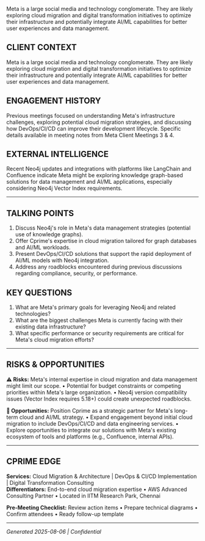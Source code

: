 Meta is a large social media and technology conglomerate. They are likely exploring cloud migration and digital transformation initiatives to optimize their infrastructure and potentially integrate AI/ML capabilities for better user experiences and data management.

## CLIENT CONTEXT
Meta is a large social media and technology conglomerate. They are likely exploring cloud migration and digital transformation initiatives to optimize their infrastructure and potentially integrate AI/ML capabilities for better user experiences and data management.

## ENGAGEMENT HISTORY
Previous meetings focused on understanding Meta's infrastructure challenges, exploring potential cloud migration strategies, and discussing how DevOps/CI/CD can improve their development lifecycle. Specific details available in meeting notes from Meta Client Meetings 3 & 4.

## EXTERNAL INTELLIGENCE
Recent Neo4j updates and integrations with platforms like LangChain and Confluence indicate Meta might be exploring knowledge graph-based solutions for data management and AI/ML applications, especially considering Neo4j Vector Index requirements.

---

## TALKING POINTS
1. Discuss Neo4j's role in Meta's data management strategies (potential use of knowledge graphs).
2. Offer Cprime's expertise in cloud migration tailored for graph databases and AI/ML workloads.
3. Present DevOps/CI/CD solutions that support the rapid deployment of AI/ML models with Neo4j integration.
4. Address any roadblocks encountered during previous discussions regarding compliance, security, or performance.

## KEY QUESTIONS
1. What are Meta's primary goals for leveraging Neo4j and related technologies?
2. What are the biggest challenges Meta is currently facing with their existing data infrastructure?
3. What specific performance or security requirements are critical for Meta's cloud migration efforts?

---

## RISKS & OPPORTUNITIES

**⚠️ Risks:** Meta's internal expertise in cloud migration and data management might limit our scope. • Potential for budget constraints or competing priorities within Meta's large organization. • Neo4j version compatibility issues (Vector Index requires 5.18+) could create unexpected roadblocks.

**🚀 Opportunities:** Position Cprime as a strategic partner for Meta's long-term cloud and AI/ML strategy. • Expand engagement beyond initial cloud migration to include DevOps/CI/CD and data engineering services. • Explore opportunities to integrate our solutions with Meta's existing ecosystem of tools and platforms (e.g., Confluence, internal APIs).

---

## CPRIME EDGE
**Services:** Cloud Migration & Architecture | DevOps & CI/CD Implementation | Digital Transformation Consulting  
**Differentiators:** End-to-end cloud migration expertise • AWS Advanced Consulting Partner • Located in IITM Research Park, Chennai

**Pre-Meeting Checklist:** Review action items • Prepare technical diagrams • Confirm attendees • Ready follow-up template

---
*Generated 2025-08-06 | Confidential*